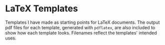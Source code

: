 # LaTeX Templates
Templates I have made as starting points for LaTeX documents.  The output pdf
files for each template, generated with `pdflatex`, are also included to show
how each template looks.  Filenames reflect the templates' intended uses.
